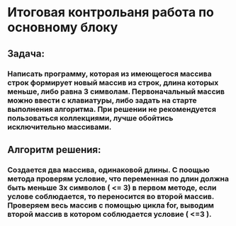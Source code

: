 # Итоговая контрольаня работа по основному блоку 

## Задача: 
### Написать программу, которая из имеющегося массива строк формирует новый массив из строк, длина которых меньше, либо равна 3 символам. Первоначальный массив можно ввести с клавиатуры, либо задать на старте выполнения алгоритма. При решении не рекомендуется пользоваться коллекциями, лучше обойтись исключительно массивами.

## Алгоритм решения: 
### Создается два массива, одинаковой длины. С поощью метода проверям условие, что переменная по длин должна быть меньше 3х символов ( <= 3) в первом методе, если услове соблюдается, то переносится во второй массив. Проверяем весь массив с помощью цикла for, выводим второй массив в котором соблюдается условие ( <=3 ).
